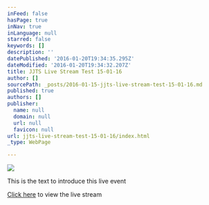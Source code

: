 ```yaml
---
inFeed: false
hasPage: true
inNav: true
inLanguage: null
starred: false
keywords: []
description: ''
datePublished: '2016-01-20T19:34:35.295Z'
dateModified: '2016-01-20T19:34:32.207Z'
title: JJTS Live Stream Test 15-01-16
author: []
sourcePath: _posts/2016-01-15-jjts-live-stream-test-15-01-16.md
published: true
authors: []
publisher:
  name: null
  domain: null
  url: null
  favicon: null
url: jjts-live-stream-test-15-01-16/index.html
_type: WebPage

---
```

![](https://s3-us-west-2.amazonaws.com/the-grid-img/p/7b1d673291a6eedfb20b259724228805bab49f13.png)

This is the text to introduce this live event

[Click here][0] to view the live stream

[0]: https://iframe.dacast.com/b/57499/c/83141
